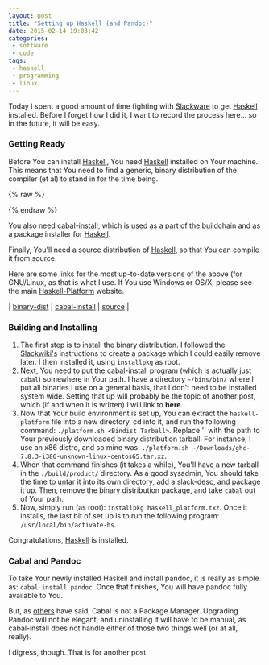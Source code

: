 ```yaml
---
layout: post
title: "Setting up Haskell (and Pandoc)"
date: 2015-02-14 19:03:42
categories:
 - software
 - code
tags:
 - haskell
 - programming
 - linux
---
```


Today I spent a good amount of time fighting with [Slackware][slack]
to get [Haskell][haskell] installed. Before I forget how I did it, I want to
record the process here... so in the future, it will be easy.

### Getting Ready ###

Before You can install [Haskell][haskell], You need [Haskell][haskell]
installed on Your machine. This means that You need to find a generic,
binary distribution of the compiler (et al) to stand in for the time
being.

{% raw %}
<!-- more -->
{% endraw %}

You also need [cabal-install][cabal-web], which is used as a part of
the buildchain and as a package installer for [Haskell][haskell].

Finally, You'll need a source distribution of [Haskell][haskell], so
that You can compile it from source.

Here are some links for the most up-to-date versions of the above (for
GNU/Linux, as that is what I use. If You use Windows or OS/X, please
see the main [Haskell-Platform][platform] website.

| [binary-dist][bin86] | [cabal-install][cab86] | [source][src86] |

### Building and Installing ###

1. The first step is to install the binary distribution. I followed
   the [Slackwiki's][slackwiki] instructions to create a package which
   I could easily remove later. I then installed it, using `installpkg`
   as root.
2. Next, You need to put the cabal-install program (which is actually
   just `cabal`) somewhere in Your path. I have a directory
   `~/bins/bin/` where I put all binaries I use on a general basis,
   that I don't need to be installed system wide. Setting that up will
   probably be the topic of another post, which (if and when it is
   written) I will link to __here__.
3. Now that Your build environment is set up, You can extract the
   `haskell-platform` file into a new directory, cd into it, and run
   the following command: `./platform.sh <Bindist Tarball>`. Replace
   '<Bindist Tarball>' with the path to Your previously downloaded
   binary distribution tarball. For instance, I use an x86 distro, and
   so mine was: `./platform.sh
   ~/Downloads/ghc-7.8.3-i386-unknown-linux-centos65.tar.xz`.
4. When that command finishes (it takes a while), You'll have a new
   tarball in the `./build/product/` directory. As a good sysadmin,
   You should take the time to untar it into its own directory, add a
   slack-desc, and package it up. Then, remove the binary
   distribution package, and take `cabal` out of Your path.
5. Now, simply run (as root): `installpkg haskell_platform.txz`. Once
   it installs, the last bit of set up is to run the following
   program: `/usr/local/bin/activate-hs`.

Congratulations, [Haskell][haskell] is installed.


### Cabal and Pandoc ###

To take Your newly installed Haskell and install pandoc, it is really
as simple as: `cabal install pandoc`. Once that finishes, You will
have pandoc fully available to You.

But, as [others][cabalnotpkg] have said, Cabal is not a Package
Manager. Upgrading Pandoc will not be elegant, and uninstalling it
will have to be manual, as cabal-install does not handle either of
those two things well (or at all, really).

I digress, though. That is for another post.


[slack]: http://www.slackware.com " "
[haskell]: https://www.haskell.org/ " "
[cabal-web]: https://www.haskell.org/cabal/ " "
[platform]: https://www.haskell.org/platform/  " "
[bin86]: https://www.haskell.org/ghc/download_ghc_7_8_3 " "
[cab86]: https://www.haskell.org/cabal/release/cabal-install-latest/ " "
[src86]: https://www.haskell.org/platform/linux.html " "
[slackwiki]: http://www.slackwiki.com/Building_A_Package " "
[cabalnotpkg]: https://ivanmiljenovic.wordpress.com/2010/03/15/repeat-after-me-cabal-is-not-a-package-manager/ " "
